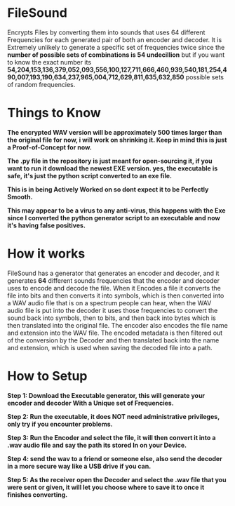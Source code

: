 # **FileSound**
Encrypts Files by converting them into sounds that uses 64 different Frequencies for each generated pair of both an encoder and decoder.
It is Extremely unlikely to generate a specific set of frequencies twice since the **number of possible sets of combinations is 54 undecillion**
but if you want to know the exact number its **54,204,153,136,379,052,093,556,100,127,711,666,460,939,540,181,254,490,007,193,190,634,237,965,004,712,629,811,635,632,850**
possible sets of random frequencies.

# **Things to Know**
**The encrypted WAV version will be approximately 500 times larger than the original file
for now, i will work on shrinking it. Keep in mind this is just a Proof-of-Concept for now.**

**The .py file in the repository is just meant for open-sourcing it, if you want to run it download the newest EXE version.
yes, the executable is safe, it's just the python script converted to an exe file.**

**This is in being Actively Worked on so dont expect it to be Perfectly Smooth.**

**This may appear to be a virus to any anti-virus, this happens with the Exe since I converted the
python generator script to an executable and now it's having false positives.**

# **How it works**

FileSound has a generator that generates an encoder and decoder, and it generates **64** different sounds frequencies 
that the encoder and decoder uses to encode and decode the file.
When it Encodes a file it converts the file into bits and then converts it into symbols, 
which is then converted into a WAV audio file that is on a spectrum people can hear, when the WAV audio file is
put into the decoder it uses those frequencies to convert the sound back into symbols, then to bits,
and then back into bytes which is then translated into the original file.
The encoder also encodes the file name and extension into the WAV file. The encoded metadata is then filtered out
of the conversion by the Decoder and then translated back into the name and extension,
which is used when saving the decoded file into a path.

# **How to Setup**

**Step 1: Download the Executable generator, this will generate your encoder and decoder
With a Unique set of Frequencies.**

**Step 2: Run the executable, it does NOT need administrative privileges, only try if you encounter problems.**

**Step 3: Run the Encoder and select the file, it will then convert it into a .wav audio file and say the path its stored
In on your Device.**

**Step 4: send the wav to a friend or someone else, also send the decoder in a more secure way like a USB drive if
you can.**

**Step 5: As the receiver open the Decoder and select the .wav file that you were sent or given, it will let you choose where
to save it to once it finishes converting.**
